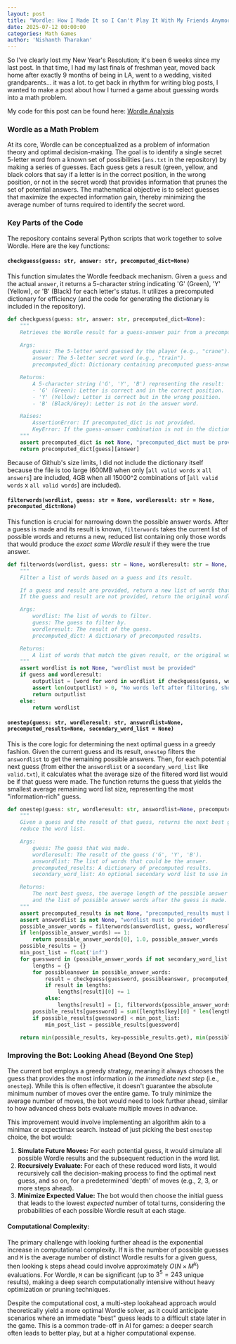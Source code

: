 ```yaml
---
layout: post
title: "Wordle: How I Made It so I Can't Play It With My Friends Anymore (Because a Bot Can Solve It For Me)"
date: 2025-07-12 00:00:00
categories: Math Games
author: 'Nishanth Tharakan'
---
```


<script type="text/x-mathjax-config">
MathJax.Hub.Config({
tex2jax: {
inlineMath: [ ['$','$'], ["\$$","\$$"] ],
processEscapes: true
}
});
</script>

<script type="text/javascript" charset="utf-8"
src="https://cdn.mathjax.org/mathjax/latest/MathJax.js?config=TeX-AMS-MML_HTMLorMML,
https://vincenttam.github.io/javascripts/MathJaxLocal.js"></script>

So I've clearly lost my New Year's Resolution; it's been 6 weeks since my last post. In that time, I had my last finals of freshman year, moved back home after exactly 9 months of being in LA, went to a wedding, visited grandparents... it was a lot. to get back in rhythm for writing blog posts, I wanted to make a post about how I turned a game about guessing words into a math problem.

My code for this post can be found here: [Wordle Analysis](https://github.com/qerty2006/Tharakan-Wordle-Analysis/settings)   

### Wordle as a Math Problem

At its core, Wordle can be conceptualized as a problem of information theory and optimal decision-making. The goal is to identify a single secret 5-letter word from a known set of possibilities (`ans.txt` in the repository) by making a series of guesses. Each guess gets a result (green, yellow, and black colors that say if a letter is in the correct position, in the wrong position, or not in the secret word) that provides information that prunes the set of potential answers. The mathematical objective is to select guesses that maximize the expected information gain, thereby minimizing the average number of turns required to identify the secret word.

### Key Parts of the Code

The repository contains several Python scripts that work together to solve Wordle. Here are the key functions:

#### `checkguess(guess: str, answer: str, precomputed_dict=None)`

This function simulates the Wordle feedback mechanism. Given a `guess` and the actual `answer`, it returns a 5-character string indicating 'G' (Green), 'Y' (Yellow), or 'B' (Black) for each letter's status. It utilizes a precomputed dictionary for efficiency (and the code for generating the dictionary is included in the repository).

```python
def checkguess(guess: str, answer: str, precomputed_dict=None):
    """
    Retrieves the Wordle result for a guess-answer pair from a precomputed dictionary.

    Args:
        guess: The 5-letter word guessed by the player (e.g., "crane").
        answer: The 5-letter secret word (e.g., "train").
        precomputed_dict: Dictionary containing precomputed guess-answer results.

    Returns:
        A 5-character string ('G', 'Y', 'B') representing the result:
        - 'G' (Green): Letter is correct and in the correct position.
        - 'Y' (Yellow): Letter is correct but in the wrong position.
        - 'B' (Black/Grey): Letter is not in the answer word.

    Raises:
        AssertionError: If precomputed_dict is not provided.
        KeyError: If the guess-answer combination is not in the dictionary.
    """
    assert precomputed_dict is not None, "precomputed_dict must be provided"
    return precomputed_dict[guess][answer]
```

Because of Github's size limits, I did not include the dictionary itself because the file is too large (600MB when only [`all valid words` x `all answers`] are included, 4GB when all 15000^2 combinations of [`all valid words` x `all valid words`] are included).

#### `filterwords(wordlist, guess: str = None, wordleresult: str = None, precomputed_dict=None)`

This function is crucial for narrowing down the possible answer words. After a guess is made and its result is known, `filterwords` takes the current list of possible words and returns a new, reduced list containing only those words that would produce the *exact same Wordle result* if they were the true answer.

```python
def filterwords(wordlist, guess: str = None, wordleresult: str = None, precomputed_dict=None):
    """
    Filter a list of words based on a guess and its result.

    If a guess and result are provided, return a new list of words that match the given result.
    If the guess and result are not provided, return the original wordlist.

    Args:
        wordlist: The list of words to filter.
        guess: The guess to filter by.
        wordleresult: The result of the guess.
        precomputed_dict: A dictionary of precomputed results.

    Returns:
        A list of words that match the given result, or the original wordlist if no guess and result are provided.
    """
    assert wordlist is not None, "wordlist must be provided"
    if guess and wordleresult:
        outputlist = [word for word in wordlist if checkguess(guess, word, precomputed_dict) == wordleresult.upper()]
        assert len(outputlist) > 0, "No words left after filtering, should be impossible"
        return outputlist
    else:
        return wordlist
```

#### `onestep(guess: str, wordleresult: str, answordlist=None, precomputed_results=None, secondary_word_list = None)`

This is the core logic for determining the next optimal guess in a greedy fashion. Given the current guess and its result, `onestep` filters the `answordlist` to get the remaining possible answers. Then, for each potential next guess (from either the `answordlist` or a `secondary_word_list` like `valid.txt`), it calculates what the average size of the filtered word list would be if that guess were made. The function returns the guess that yields the smallest average remaining word list size, representing the most "information-rich" guess.

```python
def onestep(guess: str, wordleresult: str, answordlist=None, precomputed_results=None, secondary_word_list = None):
    """
    Given a guess and the result of that guess, returns the next best guess that will best
    reduce the word list.

    Args:
        guess: The guess that was made.
        wordleresult: The result of the guess ('G', 'Y', 'B').
        answordlist: The list of words that could be the answer.
        precomputed_results: A dictionary of precomputed results.
        secondary_word_list: An optional secondary word list to use in place of answordlist.

    Returns:
        The next best guess, the average length of the possible answer word list if that guess is made,
        and the list of possible answer words after the guess is made.
    """
    assert precomputed_results is not None, "precomputed_results must be provided"
    assert answordlist is not None, "wordlist must be provided"
    possible_answer_words = filterwords(answordlist, guess, wordleresult, precomputed_results)
    if len(possible_answer_words) == 1:
        return possible_answer_words[0], 1.0, possible_answer_words
    possible_results = {}
    min_post_list = float('inf')
    for guessword in (possible_answer_words if not secondary_word_list else secondary_word_list):
        lengths = {}
        for possibleanswer in possible_answer_words:
            result = checkguess(guessword, possibleanswer, precomputed_results)
            if result in lengths:
                lengths[result][0] += 1
            else:
                lengths[result] = [1, filterwords(possible_answer_words, guess = guessword, wordleresult = result, precomputed_dict=precomputed_results)]
        possible_results[guessword] = sum([lengths[key][0] * len(lengths[key][1]) for key in lengths])
        if possible_results[guessword] < min_post_list:
            min_post_list = possible_results[guessword]

    return min(possible_results, key=possible_results.get), min(possible_results.values()), possible_answer_words
```

### Improving the Bot: Looking Ahead (Beyond One Step)

The current bot employs a greedy strategy, meaning it always chooses the guess that provides the most information *in the immediate next step* (i.e., `onestep`). While this is often effective, it doesn't guarantee the absolute minimum number of moves over the entire game. To truly minimize the average number of moves, the bot would need to look further ahead, similar to how advanced chess bots evaluate multiple moves in advance.

This improvement would involve implementing an algorithm akin to a minimax or expectimax search. Instead of just picking the best `onestep` choice, the bot would:

1.  **Simulate Future Moves:** For each potential guess, it would simulate all possible Wordle results and the subsequent reduction in the word list.
2.  **Recursively Evaluate:** For each of these reduced word lists, it would recursively call the decision-making process to find the optimal next guess, and so on, for a predetermined 'depth' of moves (e.g., 2, 3, or more steps ahead).
3.  **Minimize Expected Value:** The bot would then choose the initial guess that leads to the lowest *expected* number of total turns, considering the probabilities of each possible Wordle result at each stage.

#### Computational Complexity:

The primary challenge with looking further ahead is the exponential increase in computational complexity. If `N` is the number of possible guesses and `M` is the average number of distinct Wordle results for a given guess, then looking `k` steps ahead could involve approximately $O(N \times M^k)$ evaluations. For Wordle, `M` can be significant (up to $3^5 = 243$ unique results), making a deep search computationally intensive without heavy optimization or pruning techniques.

Despite the computational cost, a multi-step lookahead approach would theoretically yield a more optimal Wordle solver, as it could anticipate scenarios where an immediate "best" guess leads to a difficult state later in the game. This is a common trade-off in AI for games: a deeper search often leads to better play, but at a higher computational expense.
